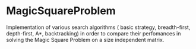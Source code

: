 # MagicSquareProblem
Implementation of various search algorithms ( basic strategy, breadth-first, depth-first, A*, backtracking) in order to compare their perfomances in solving the Magic Square Problem on a size independent matrix.
